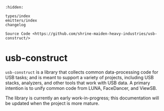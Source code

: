 ```{toctree}
:hidden:

types/index
emitters/index
changelog

Source Code <https://github.com/shrine-maiden-heavy-industries/usb-construct/>
```
# usb-construct

`usb-construct` is a library that collects common data-processing code for USB tasks;
and is meant to support a variety of projects, including USB stacks, analyzers, and
other tools that work with USB data. A primary intention is to unify common code from
LUNA, FaceDancer, and ViewSB.

The library is currently an early work-in-progress; this documentation will be updated
when the project is more mature.
